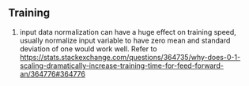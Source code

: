 ## Training

1. input data normalization can have a huge effect on training speed, usually normalize input variable to have zero mean and standard deviation of one would work well. Refer to https://stats.stackexchange.com/questions/364735/why-does-0-1-scaling-dramatically-increase-training-time-for-feed-forward-an/364776#364776
